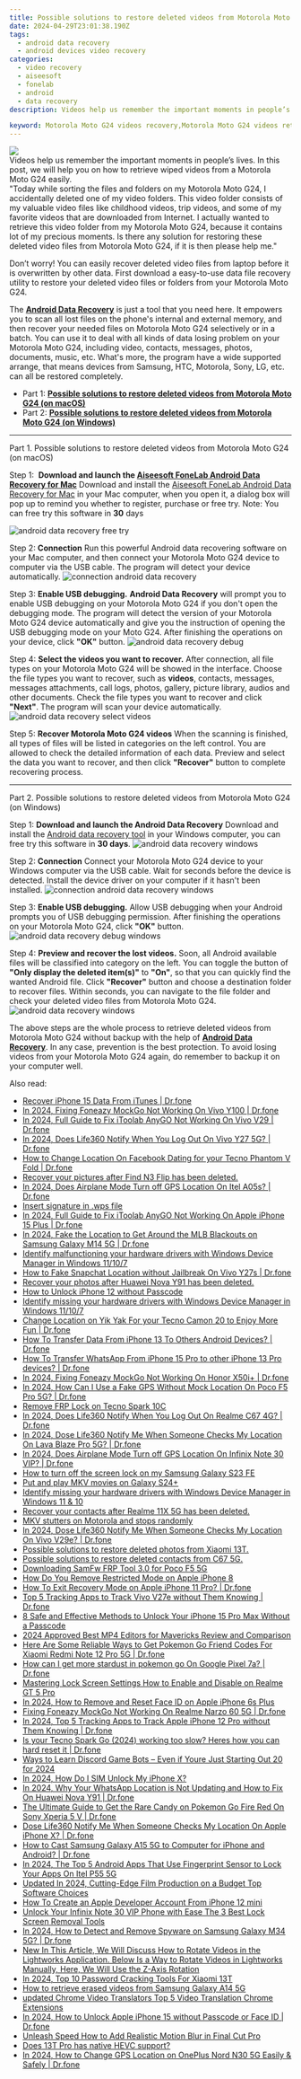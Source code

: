 ```yaml
---
title: Possible solutions to restore deleted videos from Motorola Moto G24
date: 2024-04-29T23:01:38.190Z
tags: 
  - android data recovery
  - android devices video recovery
categories: 
  - video recovery
  - aiseesoft
  - fonelab
  - android
  - data recovery
description: Videos help us remember the important moments in people’s lives. In this post, we will help you on how to retrieve wiped videos from a Motorola Moto G24 easily.

keyword: Motorola Moto G24 videos recovery,Motorola Moto G24 videos retrieval,Regain missing videos on Motorola Moto G24,retrieve wiped videos Motorola Moto G24,save lost videos on Motorola Moto G24,recover lost videos from Motorola Moto G24,Motorola Moto G24 data recovery,Motorola Moto G24 video deleted itself,Motorola Moto G24 video recovery,how to recover video in Motorola Moto G24,deletes video of Motorola Moto G24,how can i get video back on Motorola Moto G24
---
```


<img src="https://img0mobiles.techidaily.com/images/best-assets/devices/motorola/motorola-moto-g24/3.jpg" class="atpl-imgstyle"  />

<div class="atpl-content atpl-for-fonelab-android recover-video">

<div class="atpl-post-description-part-1">
Videos help us remember the important moments in people’s lives. In this post, we will help you on how to retrieve wiped videos from a Motorola Moto G24 easily.

</div>

<div class="atpl-post-description-part-2">
<div class="tpl-content-sub-paragraph-question">
    "Today while sorting the files and folders on my Motorola Moto G24, I accidentally deleted one of my video folders. This video folder consists of my valuable video files like childhood videos, trip videos, and some of my favorite videos that are downloaded from Internet. I actually wanted to retrieve this video folder from my Motorola Moto G24, because it contains lot of my precious moments. Is there any solution for restoring these deleted video files from Motorola Moto G24, if it is then please help me."
</div>
<div class="tpl-content-sub-paragraph-content">
  <p>
    Don’t worry! You can easily recover deleted video files from laptop before it is overwritten by other data. First download a easy-to-use data file recovery utility to restore your deleted video files or folders from your Motorola Moto G24.
  </p>
</div>
</div>

<div class="atpl-post-description-part-3">
<div class="tpl-content-sub-paragraph-normal">
    <p>
        The <a href="https://tools.techidaily.com/aiseesoft-android-data-recovery/" ><strong>Android Data Recovery</strong></a> is just a tool that you need here. It empowers you to scan all lost files on the phone's internal and external memory, and then recover your needed files on Motorola Moto G24 selectively or in a batch. You can use it to deal with all kinds of data losing problem on your Motorola Moto G24, including video, contacts, messages, photos, documents, music, etc. What's more, the program have a wide supported arrange, that means devices from Samsung, HTC, Motorola, Sony, LG, etc. can all be restored completely.
    </p>
</div>
</div>

<ul>
  <li>Part 1: <strong><a href="#p1"> Possible solutions to restore deleted videos from Motorola Moto G24  (on macOS)</a></strong></li>
  <li>Part 2: <strong><a href="#p2"> Possible solutions to restore deleted videos from Motorola Moto G24  (on Windows)</a></strong></li>
</ul>

<!-- Part 1 -->
<a id="p1" name="p1" ></a><hr>

<div>
  <span class="atpl-step-part-style">Part 1. Possible solutions to restore deleted videos from Motorola Moto G24 (on macOS)</span>
</div>  

<span class="atpl-stepstyle-a"><span>Step 1: </span></span> <strong>Download and launch the <a href="https://tools.techidaily.com/aiseesoft-android-data-recovery-for-mac/" >Aiseesoft FoneLab Android Data Recovery for Mac</a></strong>
Download and install the <a href="https://tools.techidaily.com/aiseesoft-android-data-recovery-for-mac/" >Aiseesoft FoneLab Android Data Recovery for Mac</a> in your Mac computer, when you open it, a dialog box will pop up to remind you whether to register, purchase or free try.
Note: You can free try this software in <strong>30</strong> days

<img src="https://tools.techidaily.com/images/apps/aiseesoft/android-data-recovery/mac-free-try.png" class="atpl-imgstyle" alt="android data recovery free try" />

<span class="atpl-stepstyle-a"><span>Step 2: </span></span> <strong>Connection</strong>
Run this powerful Android data recovering software on your Mac computer, and then connect your Motorola Moto G24 device to computer via the USB cable. The program will detect your device automatically.
<img src="https://tools.techidaily.com/images/apps/aiseesoft/android-data-recovery/mac-connection-interface.jpg" class="atpl-imgstyle" alt="connection android data recovery" />

<span class="atpl-stepstyle-a"><span>Step 3: </span></span> <strong>Enable USB debugging.</strong>
<strong>Android Data Recovery</strong> will prompt you to enable USB debugging on your Motorola Moto G24 if you don't open the debugging mode. The program will detect the version of your Motorola Moto G24 device automatically and give you the instruction of opening the USB debugging mode on your Moto G24. After finishing the operations on your device, click <strong>"OK"</strong> button.
<img src="https://tools.techidaily.com/images/apps/aiseesoft/android-data-recovery/mac-android-usb-debug.jpg"  class="atpl-imgstyle" alt="android data recovery debug" />

<span class="atpl-stepstyle-a"><span>Step 4: </span></span> <strong>Select the videos you want to recover.</strong>
After connection, all file types on your Motorola Moto G24 will be showed in the interface. Choose the file types you want to recover, such as <strong>videos</strong>, contacts, messages, messages attachments, call logs, photos, gallery, picture library,  audios and other documents. Check the file types you want to recover and click <b>"Next"</b>. The program will scan your device automatically.
<img src="https://tools.techidaily.com/images/apps/aiseesoft/android-data-recovery/mac-choose-type-videos.jpg" class="atpl-imgstyle" alt="android data recovery select videos" />

<span class="atpl-stepstyle-a"><span>Step 5: </span></span> <strong>Recover Motorola Moto G24 videos</strong>
When the scanning is finished, all types of files will be listed in categories on the left control. You are allowed to check the detailed information of each data. Preview and select the data you want to recover, and then click <b>"Recover"</b> button to complete recovering process.


<a id="p2" name="p2"></a><hr>

<!-- Part 2 -->
<div>
<span class="atpl-step-part-style">Part 2. Possible solutions to restore deleted videos from Motorola Moto G24 (on Windows)</span>
</div>

<span class="atpl-stepstyle-a"><span>Step 1: </span></span> <strong>Download and launch the Android Data Recovery</strong>
Download and install the <a href="https://tools.techidaily.com/aiseesoft-android-data-recovery-for-win/" >Android data recovery tool</a> in your Windows computer, you can free try this software in <b>30 days</b>.
<img src="https://tools.techidaily.com/images/apps/aiseesoft/android-data-recovery/win-start-interface.png"  class="atpl-imgstyle" alt="android data recovery windows" />

<span class="atpl-stepstyle-a"><span>Step 2: </span></span> <strong>Connection</strong>
Connect your Motorola Moto G24 device to your Windows computer via the USB cable. Wait for seconds before the device is detected. Install the device driver on your computer if it hasn't been installed.
<img src="https://tools.techidaily.com/images/apps/aiseesoft/android-data-recovery/win-connection-interface.png" class="atpl-imgstyle" alt="connection android data recovery windows" />

<span class="atpl-stepstyle-a"><span>Step 3: </span></span> <strong>Enable USB debugging.</strong>
Allow USB debugging when your Android prompts you of USB debugging permission. After finishing the operations on your Motorola Moto G24, click <b>"OK"</b> button.
<img src="https://tools.techidaily.com/images/apps/aiseesoft/android-data-recovery/win-android-usb-debug.png" class="atpl-imgstyle" alt="android data recovery debug windows" />

<span class="atpl-stepstyle-a"><span>Step 4: </span></span> <strong>Preview and recover the lost videos.</strong>
Soon, all Android available files will be classified into category on the left. You can toggle the button of <b>"Only display the deleted item(s)"</b> to <b>"On"</b>, so that you can quickly find the wanted Android file. Click <b>"Recover"</b> button and choose a destination folder to recover files. Within seconds, you can navigate to the file folder and check your deleted video files from Motorola Moto G24.
<img src="https://tools.techidaily.com/images/apps/aiseesoft/android-data-recovery/win-recover-videos.jpg" class="atpl-imgstyle" alt="android data recovery windows" />

<div class="atpl-post-description-part-4">
<div class="tpl-content-sub-paragraph-normal">
    <p>
        The above steps are the whole process to retrieve deleted videos from Motorola Moto G24 without backup with the help of <a href="https://tools.techidaily.com/aiseesoft-android-data-recovery/" ><strong>Android Data Recovery</strong></a>. In any case, prevention is the best protection. To avoid losing videos from your Motorola Moto G24 again, do remember to backup it on your computer well.
    </p>
</div>
</div>

<ins class="adsbygoogle"
     style="display:block"
     data-ad-client="ca-pub-7571918770474297"
     data-ad-slot="8358498916"
     data-ad-format="auto"
     data-full-width-responsive="true"></ins>



</div>
<ins class="adsbygoogle"
    style="display:block"
    data-ad-format="autorelaxed"
    data-ad-client="ca-pub-7571918770474297"
    data-ad-slot="1223367746"></ins>

<span class="atpl-alsoreadstyle">Also read:</span>
<div><ul>
<li><a href="https://review-topics.techidaily.com/recover-iphone-15-data-from-itunes-drfone-by-drfone-ios-data-recovery-ios-data-recovery/"><u>Recover iPhone 15 Data From iTunes | Dr.fone</u></a></li>
<li><a href="https://review-topics.techidaily.com/in-2024-fixing-foneazy-mockgo-not-working-on-vivo-y100-drfone-by-drfone-virtual-android/"><u>In 2024, Fixing Foneazy MockGo Not Working On Vivo Y100 | Dr.fone</u></a></li>
<li><a href="https://review-topics.techidaily.com/in-2024-full-guide-to-fix-itoolab-anygo-not-working-on-vivo-v29-drfone-by-drfone-virtual-android/"><u>In 2024, Full Guide to Fix iToolab AnyGO Not Working On Vivo V29 | Dr.fone</u></a></li>
<li><a href="https://review-topics.techidaily.com/in-2024-does-life360-notify-when-you-log-out-on-vivo-y27-5g-drfone-by-drfone-virtual-android/"><u>In 2024, Does Life360 Notify When You Log Out On Vivo Y27 5G? | Dr.fone</u></a></li>
<li><a href="https://review-topics.techidaily.com/how-to-change-location-on-facebook-dating-for-your-tecno-phantom-v-fold-drfone-by-drfone-virtual-android/"><u>How to Change Location On Facebook Dating for your Tecno Phantom V Fold | Dr.fone</u></a></li>
<li><a href="https://review-topics.techidaily.com/recover-your-pictures-after-find-n3-flip-has-been-deleted-by-fonelab-android-recover-pictures/"><u>Recover your pictures after Find N3 Flip has been deleted.</u></a></li>
<li><a href="https://review-topics.techidaily.com/in-2024-does-airplane-mode-turn-off-gps-location-on-itel-a05s-drfone-by-drfone-virtual-android/"><u>In 2024, Does Airplane Mode Turn off GPS Location On Itel A05s? | Dr.fone</u></a></li>
<li><a href="https://review-topics.techidaily.com/insert-signature-in-wps-file-by-ldigisigner-sign-a-word-sign-a-word/"><u>Insert signature in .wps file</u></a></li>
<li><a href="https://review-topics.techidaily.com/in-2024-full-guide-to-fix-itoolab-anygo-not-working-on-apple-iphone-15-plus-drfone-by-drfone-virtual-ios/"><u>In 2024, Full Guide to Fix iToolab AnyGO Not Working On Apple iPhone 15 Plus | Dr.fone</u></a></li>
<li><a href="https://review-topics.techidaily.com/in-2024-fake-the-location-to-get-around-the-mlb-blackouts-on-samsung-galaxy-m14-5g-drfone-by-drfone-virtual-android/"><u>In 2024, Fake the Location to Get Around the MLB Blackouts on Samsung Galaxy M14 5G | Dr.fone</u></a></li>
<li><a href="https://review-topics.techidaily.com/identify-malfunctioning-your-hardware-drivers-with-windows-device-manager-in-windows-11107-by-drivereasy-guide/"><u>Identify malfunctioning your hardware drivers with Windows Device Manager in Windows 11/10/7</u></a></li>
<li><a href="https://review-topics.techidaily.com/how-to-fake-snapchat-location-without-jailbreak-on-vivo-y27s-drfone-by-drfone-virtual-android/"><u>How to Fake Snapchat Location without Jailbreak On Vivo Y27s | Dr.fone</u></a></li>
<li><a href="https://review-topics.techidaily.com/recover-your-photos-after-huawei-nova-y91-has-been-deleted-by-fonelab-android-recover-photos/"><u>Recover your photos after Huawei Nova Y91 has been deleted.</u></a></li>
<li><a href="https://review-topics.techidaily.com/how-to-unlock-iphone-12-without-passcode-by-drfone-ios-unlock-ios-unlock/"><u>How to Unlock iPhone 12 without Passcode</u></a></li>
<li><a href="https://review-topics.techidaily.com/identify-missing-your-hardware-drivers-with-windows-device-manager-in-windows-11107-by-drivereasy-guide/"><u>Identify missing your hardware drivers with Windows Device Manager in Windows 11/10/7</u></a></li>
<li><a href="https://review-topics.techidaily.com/change-location-on-yik-yak-for-your-tecno-camon-20-to-enjoy-more-fun-drfone-by-drfone-virtual-android/"><u>Change Location on Yik Yak For your Tecno Camon 20 to Enjoy More Fun | Dr.fone</u></a></li>
<li><a href="https://review-topics.techidaily.com/how-to-transfer-data-from-iphone-13-to-others-android-devices-drfone-by-drfone-transfer-data-from-ios-transfer-data-from-ios/"><u>How To Transfer Data From iPhone 13 To Others Android Devices? | Dr.fone</u></a></li>
<li><a href="https://review-topics.techidaily.com/how-to-transfer-whatsapp-from-iphone-15-pro-to-other-iphone-13-pro-devices-drfone-by-drfone-transfer-whatsapp-from-ios-transfer-whatsapp-from-ios/"><u>How To Transfer WhatsApp From iPhone 15 Pro to other iPhone 13 Pro devices? | Dr.fone</u></a></li>
<li><a href="https://review-topics.techidaily.com/in-2024-fixing-foneazy-mockgo-not-working-on-honor-x50iplus-drfone-by-drfone-virtual-android/"><u>In 2024, Fixing Foneazy MockGo Not Working On Honor X50i+ | Dr.fone</u></a></li>
<li><a href="https://review-topics.techidaily.com/in-2024-how-can-i-use-a-fake-gps-without-mock-location-on-poco-f5-pro-5g-drfone-by-drfone-virtual-android/"><u>In 2024, How Can I Use a Fake GPS Without Mock Location On Poco F5 Pro 5G? | Dr.fone</u></a></li>
<li><a href="https://review-topics.techidaily.com/remove-frp-lock-on-tecno-spark-10c-by-drfone-android-unlock-remove-google-frp/"><u>Remove FRP Lock on Tecno Spark 10C</u></a></li>
<li><a href="https://review-topics.techidaily.com/in-2024-does-life360-notify-when-you-log-out-on-realme-c67-4g-drfone-by-drfone-virtual-android/"><u>In 2024, Does Life360 Notify When You Log Out On Realme C67 4G? | Dr.fone</u></a></li>
<li><a href="https://review-topics.techidaily.com/in-2024-dose-life360-notify-me-when-someone-checks-my-location-on-lava-blaze-pro-5g-drfone-by-drfone-virtual-android/"><u>In 2024, Dose Life360 Notify Me When Someone Checks My Location On Lava Blaze Pro 5G? | Dr.fone</u></a></li>
<li><a href="https://review-topics.techidaily.com/in-2024-does-airplane-mode-turn-off-gps-location-on-infinix-note-30-vip-drfone-by-drfone-virtual-android/"><u>In 2024, Does Airplane Mode Turn off GPS Location On Infinix Note 30 VIP? | Dr.fone</u></a></li>
<li><a href="https://review-topics.techidaily.com/how-to-turn-off-the-screen-lock-on-my-samsung-galaxy-s23-fe-by-drfone-android-unlock-android-unlock/"><u>How to turn off the screen lock on my Samsung Galaxy S23 FE</u></a></li>
<li><a href="https://review-topics.techidaily.com/put-and-play-mkv-movies-on-galaxy-s24plus-by-aiseesoft-video-converter-play-mkv-on-android/"><u>Put and play MKV movies on Galaxy S24+</u></a></li>
<li><a href="https://review-topics.techidaily.com/identify-missing-your-hardware-drivers-with-windows-device-manager-in-windows-11-and-10-by-drivereasy-guide/"><u>Identify missing your hardware drivers with Windows Device Manager in Windows 11 & 10</u></a></li>
<li><a href="https://review-topics.techidaily.com/recover-your-contacts-after-realme-11x-5g-has-been-deleted-by-fonelab-android-recover-contacts/"><u>Recover your contacts after Realme 11X 5G has been deleted.</u></a></li>
<li><a href="https://review-topics.techidaily.com/mkv-stutters-on-motorola-and-stops-randomly-by-aiseesoft-video-converter-play-mkv-on-android/"><u>MKV stutters on Motorola  and stops randomly</u></a></li>
<li><a href="https://review-topics.techidaily.com/in-2024-dose-life360-notify-me-when-someone-checks-my-location-on-vivo-v29e-drfone-by-drfone-virtual-android/"><u>In 2024, Dose Life360 Notify Me When Someone Checks My Location On Vivo V29e? | Dr.fone</u></a></li>
<li><a href="https://review-topics.techidaily.com/possible-solutions-to-restore-deleted-photos-from-xiaomi-13t-by-fonelab-android-recover-photos/"><u>Possible solutions to restore deleted photos from Xiaomi 13T.</u></a></li>
<li><a href="https://review-topics.techidaily.com/possible-solutions-to-restore-deleted-contacts-from-c67-5g-by-fonelab-android-recover-contacts/"><u>Possible solutions to restore deleted contacts from C67 5G.</u></a></li>
<li><a href="https://easy-unlock-android.techidaily.com/downloading-samfw-frp-tool-30-for-poco-f5-5g-by-drfone-android/"><u>Downloading SamFw FRP Tool 3.0 for Poco F5 5G</u></a></li>
<li><a href="https://ios-unlock.techidaily.com/how-do-you-remove-restricted-mode-on-apple-iphone-8-by-drfone-ios/"><u>How Do You Remove Restricted Mode on Apple iPhone 8</u></a></li>
<li><a href="https://techidaily.com/how-to-exit-recovery-mode-on-apple-iphone-11-pro-drfone-by-drfone-ios-system-repair-ios-system-repair/"><u>How To Exit Recovery Mode on Apple iPhone 11 Pro? | Dr.fone</u></a></li>
<li><a href="https://android-location-track.techidaily.com/top-5-tracking-apps-to-track-vivo-v27e-without-them-knowing-drfone-by-drfone-virtual-android/"><u>Top 5 Tracking Apps to Track Vivo V27e without Them Knowing | Dr.fone</u></a></li>
<li><a href="https://ios-unlock.techidaily.com/8-safe-and-effective-methods-to-unlock-your-iphone-15-pro-max-without-a-passcode-by-drfone-ios/"><u>8 Safe and Effective Methods to Unlock Your iPhone 15 Pro Max Without a Passcode</u></a></li>
<li><a href="https://ai-vdieo-software.techidaily.com/2024-approved-best-mp4-editors-for-mavericks-review-and-comparison/"><u>2024 Approved Best MP4 Editors for Mavericks Review and Comparison</u></a></li>
<li><a href="https://change-location.techidaily.com/here-are-some-reliable-ways-to-get-pokemon-go-friend-codes-for-xiaomi-redmi-note-12-pro-5g-drfone-by-drfone-virtual-android/"><u>Here Are Some Reliable Ways to Get Pokemon Go Friend Codes For Xiaomi Redmi Note 12 Pro 5G | Dr.fone</u></a></li>
<li><a href="https://pokemon-go-android.techidaily.com/how-can-i-get-more-stardust-in-pokemon-go-on-google-pixel-7a-drfone-by-drfone-virtual-android/"><u>How can I get more stardust in pokemon go On Google Pixel 7a? | Dr.fone</u></a></li>
<li><a href="https://easy-unlock-android.techidaily.com/mastering-lock-screen-settings-how-to-enable-and-disable-on-realme-gt-5-pro-by-drfone-android/"><u>Mastering Lock Screen Settings How to Enable and Disable on Realme GT 5 Pro</u></a></li>
<li><a href="https://ios-unlock.techidaily.com/in-2024-how-to-remove-and-reset-face-id-on-apple-iphone-6s-plus-by-drfone-ios/"><u>In 2024, How to Remove and Reset Face ID on Apple iPhone 6s Plus</u></a></li>
<li><a href="https://fake-location.techidaily.com/fixing-foneazy-mockgo-not-working-on-realme-narzo-60-5g-drfone-by-drfone-virtual-android/"><u>Fixing Foneazy MockGo Not Working On Realme Narzo 60 5G | Dr.fone</u></a></li>
<li><a href="https://ios-location-track.techidaily.com/in-2024-top-5-tracking-apps-to-track-apple-iphone-12-pro-without-them-knowing-drfone-by-drfone-virtual-ios/"><u>In 2024, Top 5 Tracking Apps to Track Apple iPhone 12 Pro without Them Knowing | Dr.fone</u></a></li>
<li><a href="https://techidaily.com/is-your-tecno-spark-go-2024-working-too-slow-heres-how-you-can-hard-reset-it-drfone-by-drfone-reset-android-reset-android/"><u>Is your Tecno Spark Go (2024) working too slow? Heres how you can hard reset it | Dr.fone</u></a></li>
<li><a href="https://ai-video-editing.techidaily.com/ways-to-learn-discord-game-bots-even-if-youre-just-starting-out-20-for-2024/"><u>Ways to Learn Discord Game Bots – Even if Youre Just Starting Out 20 for 2024</u></a></li>
<li><a href="https://sim-unlock.techidaily.com/in-2024-how-do-i-sim-unlock-my-iphone-x-by-drfone-ios/"><u>In 2024, How Do I SIM Unlock My iPhone X?</u></a></li>
<li><a href="https://location-social.techidaily.com/in-2024-why-your-whatsapp-location-is-not-updating-and-how-to-fix-on-huawei-nova-y91-drfone-by-drfone-virtual-android/"><u>In 2024, Why Your WhatsApp Location is Not Updating and How to Fix On Huawei Nova Y91 | Dr.fone</u></a></li>
<li><a href="https://android-pokemon-go.techidaily.com/the-ultimate-guide-to-get-the-rare-candy-on-pokemon-go-fire-red-on-sony-xperia-5-v-drfone-by-drfone-virtual-android/"><u>The Ultimate Guide to Get the Rare Candy on Pokemon Go Fire Red On Sony Xperia 5 V | Dr.fone</u></a></li>
<li><a href="https://fake-location.techidaily.com/dose-life360-notify-me-when-someone-checks-my-location-on-apple-iphone-x-drfone-by-drfone-virtual-ios/"><u>Dose Life360 Notify Me When Someone Checks My Location On Apple iPhone X? | Dr.fone</u></a></li>
<li><a href="https://screen-mirror.techidaily.com/how-to-cast-samsung-galaxy-a15-5g-to-computer-for-iphone-and-android-drfone-by-drfone-android/"><u>How to Cast Samsung Galaxy A15 5G to Computer for iPhone and Android? | Dr.fone</u></a></li>
<li><a href="https://unlock-android.techidaily.com/in-2024-the-top-5-android-apps-that-use-fingerprint-sensor-to-lock-your-apps-on-itel-p55-5g-by-drfone-android/"><u>In 2024, The Top 5 Android Apps That Use Fingerprint Sensor to Lock Your Apps On Itel P55 5G</u></a></li>
<li><a href="https://ai-video-apps.techidaily.com/updated-in-2024-cutting-edge-film-production-on-a-budget-top-software-choices/"><u>Updated In 2024, Cutting-Edge Film Production on a Budget Top Software Choices</u></a></li>
<li><a href="https://apple-account.techidaily.com/how-to-create-an-apple-developer-account-from-iphone-12-mini-by-drfone-ios/"><u>How To Create an Apple Developer Account From iPhone 12 mini</u></a></li>
<li><a href="https://unlock-android.techidaily.com/unlock-your-infinix-note-30-vip-phone-with-ease-the-3-best-lock-screen-removal-tools-by-drfone-android/"><u>Unlock Your Infinix Note 30 VIP Phone with Ease The 3 Best Lock Screen Removal Tools</u></a></li>
<li><a href="https://android-location-track.techidaily.com/in-2024-how-to-detect-and-remove-spyware-on-samsung-galaxy-m34-5g-drfone-by-drfone-virtual-android/"><u>In 2024, How to Detect and Remove Spyware on Samsung Galaxy M34 5G? | Dr.fone</u></a></li>
<li><a href="https://ai-video-editing.techidaily.com/new-in-this-article-we-will-discuss-how-to-rotate-videos-in-the-lightworks-application-below-is-a-way-to-rotate-videos-in-lightworks-manually-here-we-will-u/"><u>New In This Article, We Will Discuss How to Rotate Videos in the Lightworks Application. Below Is a Way to Rotate Videos in Lightworks Manually, Here, We Will Use the Z-Axis Rotation</u></a></li>
<li><a href="https://unlock-android.techidaily.com/in-2024-top-10-password-cracking-tools-for-xiaomi-13t-by-drfone-android/"><u>In 2024, Top 10 Password Cracking Tools For Xiaomi 13T</u></a></li>
<li><a href="https://blog-min.techidaily.com/how-to-retrieve-erased-videos-from-samsung-galaxy-a14-5g-by-fonelab-android-recover-video/"><u>How to retrieve erased videos from Samsung Galaxy A14 5G</u></a></li>
<li><a href="https://ai-video.techidaily.com/updated-chrome-video-translators-top-5-video-translation-chrome-extensions/"><u>updated Chrome Video Translators Top 5 Video Translation Chrome Extensions</u></a></li>
<li><a href="https://iphone-unlock.techidaily.com/in-2024-how-to-unlock-apple-iphone-15-without-passcode-or-face-id-drfone-by-drfone-ios/"><u>In 2024, How to Unlock Apple iPhone 15 without Passcode or Face ID | Dr.fone</u></a></li>
<li><a href="https://ai-vdieo-software.techidaily.com/unleash-speed-how-to-add-realistic-motion-blur-in-final-cut-pro/"><u>Unleash Speed How to Add Realistic Motion Blur in Final Cut Pro</u></a></li>
<li><a href="https://phone-solutions.techidaily.com/does-13t-pro-has-native-hevc-support-by-aiseesoft-video-converter-play-hevc-video-on-android/"><u>Does 13T Pro has native HEVC support?</u></a></li>
<li><a href="https://location-social.techidaily.com/in-2024-how-to-change-gps-location-on-oneplus-nord-n30-5g-easily-and-safely-drfone-by-drfone-virtual-android/"><u>In 2024, How to Change GPS Location on OnePlus Nord N30 5G Easily & Safely | Dr.fone</u></a></li>
</ul></div>

